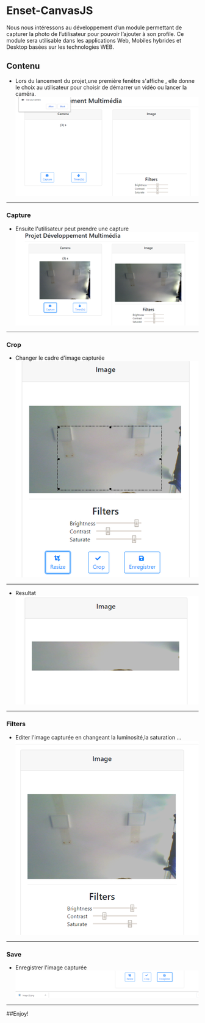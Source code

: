 # Enset-CanvasJS

Nous nous intéressons au développement d’un module permettant de capturer la photo de l’utilisateur pour pouvoir l’ajouter à son profile. Ce module sera utilisable dans les applications Web, Mobiles hybrides et Desktop basées sur les technologies WEB.


## Contenu
- Lors du lancement du projet,une première fenêtre s'affiche , elle donne le choix au utilisateur pour choisir de démarrer un vidéo ou lancer la caméra.
  ![Image](https://github.com/DevHardAJM/Enset-CanvasJS/blob/master/images/Home.PNG)
***

### Capture
- Ensuite l'utilisateur peut prendre une capture 
  ![Image](https://github.com/DevHardAJM/Enset-CanvasJS/blob/master/images/Capture.PNG)
***

### Crop
- Changer le cadre d'image capturée
  ![Image](https://github.com/DevHardAJM/Enset-CanvasJS/blob/master/images/crop.PNG)
***
- Resultat
  ![Image](https://github.com/DevHardAJM/Enset-CanvasJS/blob/master/images/result.PNG)
***

### Filters
- Editer l'image capturée en changeant la luminosité,la saturation ...
  ![Image](https://github.com/DevHardAJM/Enset-CanvasJS/blob/master/images/Filters.PNG)
***

### Save
- Enregistrer l'image capturée
  ![Image](https://github.com/DevHardAJM/Enset-CanvasJS/blob/master/images/save.PNG)
***

##Enjoy!

